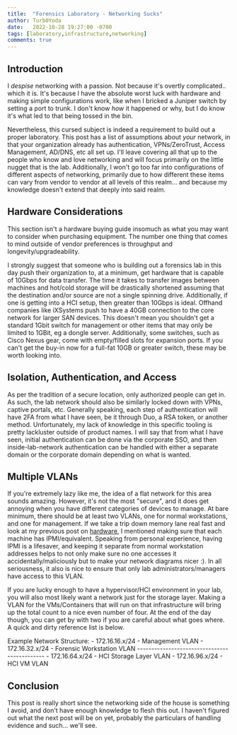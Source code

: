 ```yaml
---
title:  "Forensics Laboratory - Networking Sucks"
author: Turb0Yoda
date:   2022-10-28 19:27:00 -0700
tags: [laboratory,infrastructure,networking]
comments: true
---
```


## Introduction

I _despise_ networking with a passion. Not because it's overtly complicated.. which it is. It's because I have the absolute worst luck with hardware and making simple configurations work, like when I bricked a Juniper switch by setting a port to trunk. I don't know _how_ it happened or why, but I do know it's what led to that being tossed in the bin. 

Nevertheless, this cursed subject is indeed a requirement to build out a proper laboratory. This post has a list of assumptions about _your_ network, in that your organization already has authentication, VPNs/ZeroTrust, Access Management, AD/DNS, etc all set up. I'll leave covering all that up to the people who know and love networking and will focus primarily on the little nugget that is the lab. Additionally, I won't go too far into configurations of different aspects of networking, primarily due to how different these items can vary from vendor to vendor at all levels of this realm... and because my knowledge doesn't extend that deeply into said realm.


## Hardware Considerations

This section isn't a hardware buying guide insomuch as what you may want to consider when purchasing equipment. The number one thing that comes to mind outside of vendor preferences is throughput and longevity/upgradeability.

I strongly suggest that someone who is building out a forensics lab in this day push their organization to, at a minimum, get hardware that is capable of 10Gbps for data transfer. The time it takes to transfer images between machines and hot/cold storage will be drastically shortened assuming that the destination and/or source are not a single spinning drive. Additionally, if one is getting into a HCI setup, then greater than 10Gbps is ideal. Offhand companies like iXSystems push to have a 40GB connection to the core network for larger SAN devices. This doesn't mean you shouldn't get a standard 1Gbit switch for management or other items that may only be limited to 1GBit, eg a dongle server. Additionally, some switches, such as Cisco Nexus gear, come with empty/filled slots for expansion ports. If you can't get the buy-in now for a full-fat 10GB or greater switch, these may be worth looking into.

## Isolation, Authentication, and Access

As per the tradition of a secure location, only authorized people can get in. As such, the lab network should also be similarly locked down with VPNs, captive portals, etc. Generally speaking, each step of authentication will have 2FA from what I have seen, be it through Duo, a RSA token, or another method. Unfortunately, my lack of knowledge in this specific tooling is pretty lackluster outside of product names. I will say that from what I have seen, initial authentication can be done via the corporate SSO, and then inside-lab-network authentication can be handled with either a separate domain or the corporate domain depending on what is wanted.

## Multiple VLANs

If you're extremely lazy like me, the idea of a flat network for this area sounds amazing. However, it's not the most "secure", and it does get annoying when you have different categories of devices to manage. At bare minimum, there should be at least two VLANs, one for normal workstations, and one for management. If we take a trip down memory lane real fast and look at my previous post on [hardware](https://turb0yoda.com/posts/forensic-laboratory-the-building-blocks-hardware/#forensic-towers), I mentioned making sure that each machine has IPMI/equivalent. Speaking from personal experience, having IPMI is a lifesaver, and keeping it separate from normal workstation addresses helps to not only make sure no one accesses it accidentally/maliciously but to make your network diagrams nicer :). In all seriousness, it also is nice to ensure that only lab administrators/managers have access to this VLAN. 

If you are lucky enough to have a hypervisor/HCI environment in your lab, you will also most likely want a network just for the storage layer. Making a VLAN for the VMs/Containers that will run on that infrastructure will bring up the total count to a nice even number of four. At the end of the day though, you can get by with two if you are careful about what goes where. A quick and dirty reference list is below.

Example Network Structure:
    - 172.16.16.x/24 - Management VLAN
    - 172.16.32.x/24 - Forensic Workstation VLAN
    ---------------------------------------------
    - 172.16.64.x/24 - HCI Storage Layer VLAN
    - 172.16.96.x/24 - HCI VM VLAN

## Conclusion

This post is really short since the networking side of the house is something I avoid, and don't have enough knowledge to flesh this out. I haven't figured out what the next post will be on yet, probably the particulars of handling evidence and such... we'll see.